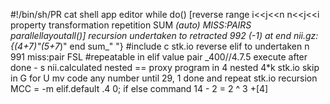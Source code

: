 #!/bin/sh/PR cat shell app editor while do() [reverse range i<<j<<n n<<j<<i property transformation repetition SUM _(auto) MISS:PAIRS parallellayoutall()]
recursion undertaken to retracted 992
_(-1)
     at end nii.gz: {(4+7)"_(5+7_)" end sum_" "}
#include c
       stk.io reverse elif to undertaken n 991 miss:pair FSL
#repeatable in elif value pair  _400//4.7.5 execute after done
     - s nii.calculated nested ==
       proxy program in 4 nested 4*k stk.io skip in G for U
       mv code any number until 29, 1 done and repeat stk.io recursion MCC =
	 -m elif.default .4   0;
if
else
command
  14 - 2 = 2 ^ 3 +[4]


  
